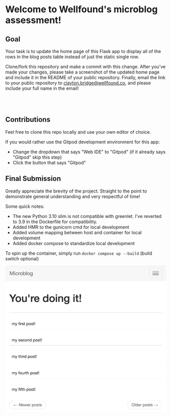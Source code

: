 # Welcome to Wellfound's microblog assessment!

## Goal

Your task is to update the home page of this Flask app to display all of the rows in the blog posts table instead of just the static single row.

Clone/fork this repository and make a commit with this change. After you've made your changes, please take a screenshot of the updated home page and include it in the README of your public repository. Finally, email the link to your public repository to clayton.bridge@wellfound.co, and please include your full name in the email!

<BR><BR>

## Contributions

Feel free to clone this repo locally and use your own editor of choice.

If you would rather use the Gitpod development environment for this app:

- Change the dropdown that says "Web IDE" to "Gitpod" (if it already says "Gitpod" skip this step)
- Click the button that says "Gitpod"

## Final Submission

Greatly appreciate the brevity of the project. Straight to the point to demonstrate general understanding and very respectful of time!

Some quick notes:

- The new Python 3.10 slim is not compatible with greenlet. I've reverted to 3.9 in the Dockerfile for compatibility.
- Added HMR to the gunicorn cmd for local development
- Added volume mapping between host and container for local development
- Added docker compose to standardize local development

To spin up the container, simply run `docker compose up --build` (build switch optional)

![Microblog Homepage](homepage.jpg)
